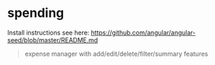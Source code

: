 # spending
Install instructions see here:
https://github.com/angular/angular-seed/blob/master/README.md

> expense manager with add/edit/delete/filter/summary features
